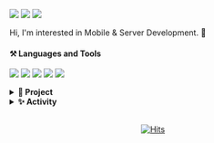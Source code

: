


  <a ><img src="https://img.shields.io/badge/Mail-EA4335?style=flat-square&logo=Gmail&logoColor=white"/>
  <a ><img src="https://img.shields.io/badge/LinkedIn-0A66C2?style=flat-square&logo=LinkedIn&logoColor=white"/>
  <a ><img src="https://img.shields.io/badge/Instagram-E4405F?style=flat-square&logo=Instagram&logoColor=white"/>
  
Hi, I'm interested in Mobile & Server Development. 🍒

#### ⚒ Languages and Tools

<a ><img src="https://img.shields.io/badge/Node.js-339933?style=flat-square&logo=Node.js&logoColor=white"/>
<a ><img src="https://img.shields.io/badge/Flutter-02569B?style=flat-square&logo=Flutter&logoColor=white"/>
<a ><img src="https://img.shields.io/badge/MySQL-4479A1?style=flat-square&logo=MySQL&logoColor=white"/>
<a ><img src="https://img.shields.io/badge/AWS-232F3E?style=flat-square&logo=Amazon AWS&logoColor=white"/>
<a ><img src="https://img.shields.io/badge/Firebase-FFCA28?style=flat-square&logo=Firebase&logoColor=black"/> </br>





<details>
  <summary><b>🌱 Project</b></summary>
<div markdown="1">       

  <br>
  
 헌혈 플랫폼 웹 서비스 & 데이터베이스 관리 시스템(2019.03 ~ 2019.06)<br>
 전동킥보드 안전 주행 알림 시스템(2020.07 ~ 2020.08)<br>
 웹 크롤링 데이터 기반 영화 추천 시스템 (2020.09, toy project)<br>
 칵테일 키트 스마트오더 앱 (2020.10 ~ 2021.02)<br>
 얼굴인식/검출 기반 AI 퍼스널 컨설팅 앱 (2021.03 ~ 2021.06)<br>
 논알콜 칵테일 mbti (2021.07 ~ 2021.08, toy project)
<br>
  
</div>
</details>


<details>
  <summary> <b>✨ Activity</b></summary>
<div markdown="1">     
  
<br>
  
 Award : 2017 세종대학교 코딩챌린지위크 장려상<br>
 Award : 2019 세종대학교 SW 코딩 경시대회 4등<br>
 Award : 2020 세종대학교 창업 아이디어 경진대회 장려상<br>
 Award : 2020 세종대학교 하계 스타트업 캠프 대상<br>
 Award : 행안부 주최 SW 개발보안 경진대회 본선<br>
 Award : 2020 세종대학교 피칭&멘토링 대회 우수상<br>
 Award : 2021 세종대학교 SW/AI 창의설계경진대회 최우수상<br>
 Award : 2021 세종대학교 SW/AI 창의설계경진대회 인기상<br>
 Start-up : 2020 예비 창업 패키지 비대면 분야 최우수 선정 <br>
 Start-up : 2020 건국대학교 실전 창업교육 수료 <br>
 Start-up : 창업팀 hellocock : Full-stack Developer <br>
 Exchange student : 프랑스 IT 대학 EPITA 교환학생<br>
 Researcher : 세종대학교 Argumented Reality/Mixed Reality 연구실 학부연구생<br>
 Circle : Central Makeus Challenge 8th Server Developer<br>



</div>
</details>
  

<br>




   <center> 
     
[![Hits](https://hits.seeyoufarm.com/api/count/incr/badge.svg?url=https%3A%2F%2Fgithub.com%2Fyeonns2&count_bg=%2379C83D&title_bg=%23555555&icon=&icon_color=%23E7E7E7&title=hits&edge_flat=false)](https://hits.seeyoufarm.com)

  </center>
